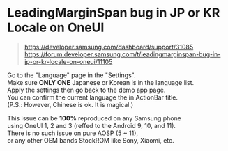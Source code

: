 # LeadingMarginSpan bug in JP or KR Locale on OneUI
> https://developer.samsung.com/dashboard/support/31085  
> https://forum.developer.samsung.com/t/leadingmarginspan-bug-in-jp-or-kr-locale-on-oneui/11105

Go to the "Language" page in the "Settings".  
Make sure **ONLY ONE** Japanese or Korean is in the language list.  
Apply the settings then go back to the demo app page.  
You can confirm the current language the in ActionBar title.  
(P.S.: However, Chinese is ok. It is magical.)

This issue can be **100%** reproduced on any Samsung phone  
using OneUI 1, 2 and 3 (reffed to the Android 9, 10, and 11).  
There is no such issue on pure AOSP (5 ~ 11),  
or any other OEM bands StockROM like Sony, Xiaomi, etc.
